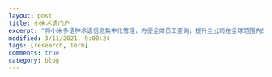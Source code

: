 ```yaml
---
layout: post
title: 小米术语门户
excerpt: "将小米多语种术语信息集中化管理，方便全体员工查询，提升全公司在全球范围内的术语一致性和准确性。"
modified: 3/11/2021, 9:00:24
tags: [research, Term]
comments: true
category: blog
---
```


